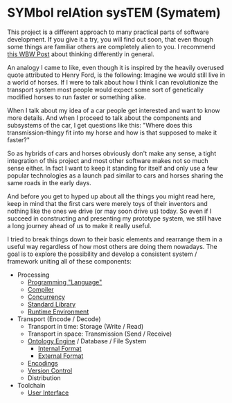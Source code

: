 # SYMbol relAtion sysTEM (Symatem)
This project is a different approach to many practical parts of software development.
If you give it a try, you will find out soon, that even though some things are familiar others are completely alien to you.
I recommend [this WBW Post](http://waitbutwhy.com/2015/11/the-cook-and-the-chef-musks-secret-sauce.html) about thinking differently in general.

An analogy I came to like, even though it is inspired by the heavily overused quote attributed to Henry Ford, is the following:
Imagine we would still live in a world of horses.
If I were to talk about how I think I can revolutionize the transport system
most people would expect some sort of genetically modified horses to run faster or something alike.

When I talk about my idea of a car people get interested and want to know more details.
And when I proceed to talk about the components and subsystems of the car, I get questions like this:
"Where does this transmission-thingy fit into my horse and how is that supposed to make it faster?"

So as hybrids of cars and horses obviously don't make any sense,
a tight integration of this project and most other software makes not so much sense either.
In fact I want to keep it standing for itself and only use a few popular technologies as a launch pad
similar to cars and horses sharing the same roads in the early days.

And before you get to hyped up about all the things you might read here,
keep in mind that the first cars were merely toys of their inventors and nothing like the ones we drive (or may soon drive us) today.
So even if I succeed in constructing and presenting my prototype system,
we still have a long journey ahead of us to make it really useful.

I tried to break things down to their basic elements and rearrange them in a useful way regardless of how most others are doing them nowadays.
The goal is to explore the possibility and develop a consistent system / framework uniting all of these components:
- Processing
    - [Programming "Language"](Processing/Programming.md)
    - [Compiler](Processing/Compiler.md)
    - [Concurrency](Processing/Concurrency.md)
    - [Standard Library](Processing/StandardLibrary.md)
    - [Runtime Environment](Processing/RuntimeEnvironment.md)
- Transport (Encode / Decode)
    - Transport in time: Storage (Write / Read)
    - Transport in space: Transmission (Send / Receive)
    - [Ontology Engine](Transport/Ontology.md) / Database / File System
        - [Internal Format](Transport/InternalFormat.md)
        - [External Format](Transport/ExternalFormat.md)
    - [Encodings](Transport/Encodings.md)
    - [Version Control](Transport/VersionControl.md)
    - Distribution
- Toolchain
    - [User Interface](Toolchain/UserInterface.md)
